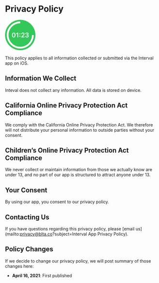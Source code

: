# Privacy Policy

<img width=100 src="assets/images/app-logo.png">

This policy applies to all information collected or submitted via the Interval app on iOS.

## Information We Collect
Inteval does not collect any information. All data is stored on device.

## California Online Privacy Protection Act Compliance
We comply with the California Online Privacy Protection Act. We therefore will not distribute your personal information to outside parties without your consent.

## Children’s Online Privacy Protection Act Compliance
We never collect or maintain information from those we actually know are under 13, and no part of our app is structured to attract anyone under 13.

## Your Consent
By using our app, you consent to our privacy policy.

## Contacting Us
If you have questions regarding this privacy policy, please [email us](mailto:privacy@blta.co?subject=Interval App Privacy Policy).

## Policy Changes
If we decide to change our privacy policy, we will post summary of those changes here:
* **April 16, 2021**: First published
